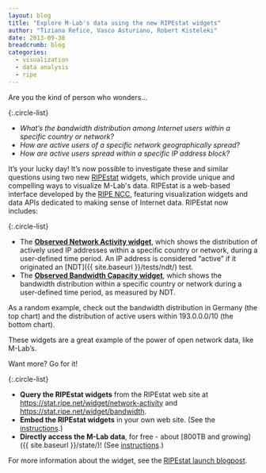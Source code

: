 ```yaml
---
layout: blog
title: "Explore M-Lab's data using the new RIPEstat widgets"
author: "Tiziana Refice, Vasco Asturiano, Robert Kisteleki"
date: 2013-09-30
breadcrumb: blog
categories:
  - visualization
  - data analysis
  - ripe
---
```


Are you the kind of person who wonders…

{:.circle-list}
- *What’s the bandwidth distribution among Internet users within a specific country or network?*
- *How are active users of a specific network geographically spread?*
- *How are active users spread within a specific IP address block?*

<!--more-->

It’s your lucky day! It’s now possible to investigate these and similar questions using two new [RIPEstat](https://stat.ripe.net/) widgets, which provide unique and compelling ways to visualize M-Lab's data. RIPEstat is a web-based interface developed by the [RIPE NCC](http://www.ripe.net/), featuring visualization widgets and data APIs dedicated to making sense of Internet data. RIPEstat now includes:

{:.circle-list}
- The **[Observed Network Activity widget](https://stat.ripe.net/widget/network-activity)**, which shows the distribution of actively used IP addresses within a specific country or network, during a user-defined time period. An IP address is considered “active” if it originated an [NDT]({{ site.baseurl }}/tests/ndt/) test.
- The **[Observed Bandwidth Capacity widget](https://stat.ripe.net/widget/bandwidth)**, which shows the bandwidth distribution within a specific country or network during a user-defined time period, as measured by NDT.

As a random example, check out the bandwidth distribution in Germany (the top chart) and the distribution of active users within 193.0.0.0/10 (the bottom chart).

These widgets are a great example of the power of open network data, like M-Lab’s.

Want more? Go for it!

{:.circle-list}
- **Query the RIPEstat widgets** from the RIPEstat web site at <https://stat.ripe.net/widget/network-activity> and <https://stat.ripe.net/widget/bandwidth>.
- **Embed the RIPEstat widgets** in your own web site. (See the [instructions](https://stat.ripe.net/index/documentation/interfaces-apis).)
- **Directly access the M-Lab data**, for free - about [800TB and growing]({{ site.baseurl }}/state/)! (See [instructions](https://code.google.com/p/m-lab/wiki/HowToAccessMLabData).)

For more information about the widget, see the [RIPEstat launch blogpost](https://labs.ripe.net/Members/vastur/visualising-bandwidth-capacity-in-ripestat-using-m-lab-data).